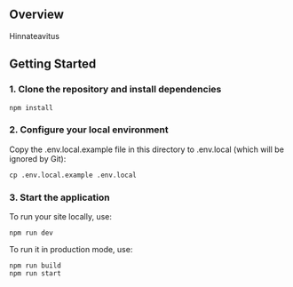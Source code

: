 ## Overview

Hinnateavitus

## Getting Started

### 1. Clone the repository and install dependencies

```
npm install
```

### 2. Configure your local environment

Copy the .env.local.example file in this directory to .env.local (which will be ignored by Git):

```
cp .env.local.example .env.local
```

### 3. Start the application

To run your site locally, use:

```
npm run dev
```

To run it in production mode, use:

```
npm run build
npm run start
```
